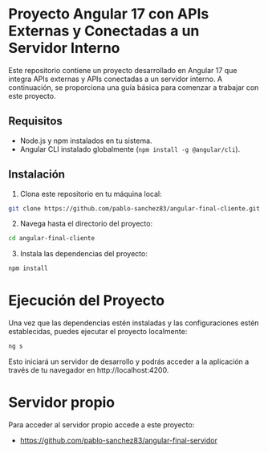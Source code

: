 # Proyecto Angular 17 con APIs Externas y Conectadas a un Servidor Interno

Este repositorio contiene un proyecto desarrollado en Angular 17 que integra APIs externas y APIs conectadas a un servidor interno. A continuación, se proporciona una guía básica para comenzar a trabajar con este proyecto.

## Requisitos

- Node.js y npm instalados en tu sistema.
- Angular CLI instalado globalmente (`npm install -g @angular/cli`).

## Instalación

1. Clona este repositorio en tu máquina local:

```bash
git clone https://github.com/pablo-sanchez83/angular-final-cliente.git
```
2. Navega hasta el directorio del proyecto:
```bash
cd angular-final-cliente
```
3. Instala las dependencias del proyecto:
```bash
npm install
```
# Ejecución del Proyecto
Una vez que las dependencias estén instaladas y las configuraciones estén establecidas, puedes ejecutar el proyecto localmente:
```bash
ng s
```
Esto iniciará un servidor de desarrollo y podrás acceder a la aplicación a través de tu navegador en http://localhost:4200.
# Servidor propio
Para acceder al servidor propio accede a este proyecto: 
- https://github.com/pablo-sanchez83/angular-final-servidor
